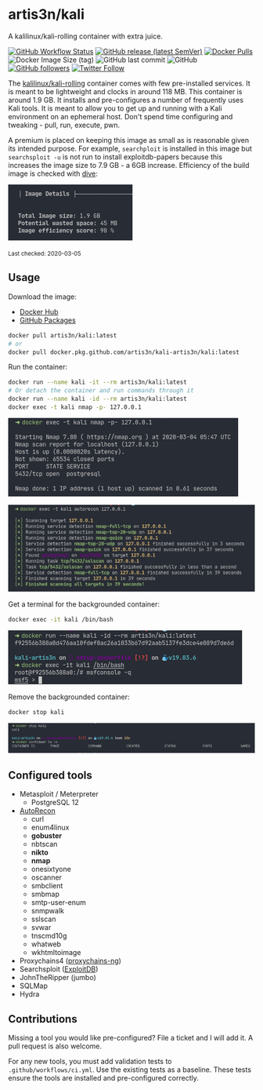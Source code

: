 # artis3n/kali

A kalilinux/kali-rolling container with extra juice.

[![GitHub Workflow Status](https://img.shields.io/github/workflow/status/artis3n/kali-artis3n/Docker%20Image%20CI)](https://github.com/artis3n/kali-artis3n/actions)
[![GitHub release (latest SemVer)](https://img.shields.io/github/v/release/artis3n/kali-artis3n)](https://github.com/artis3n/kali-artis3n/releases)
[![Docker Pulls](https://img.shields.io/docker/pulls/artis3n/kali)](https://hub.docker.com/r/artis3n/kali)
![Docker Image Size (tag)](https://img.shields.io/docker/image-size/artis3n/kali/latest)
![GitHub last commit](https://img.shields.io/github/last-commit/artis3n/kali-artis3n)
![GitHub](https://img.shields.io/github/license/artis3n/kali-artis3n)
[![GitHub followers](https://img.shields.io/github/followers/artis3n?style=social)](https://github.com/artis3n/)
[![Twitter Follow](https://img.shields.io/twitter/follow/artis3n?style=social)](https://twitter.com/Artis3n)

The [kalilinux/kali-rolling](https://www.kali.org/docs/containers/official-kalilinux-docker-images/) container comes with few pre-installed services. It is meant to be lightweight and clocks in around 118 MB. This container is around 1.9 GB. It installs and pre-configures a number of frequently uses Kali tools. It is meant to allow you to get up and running with a Kali environment on an ephemeral host. Don't spend time configuring and tweaking - pull, run, execute, pwn.

A premium is placed on keeping this image as small as is reasonable given its intended purpose. For example, `searchploit` is installed in this image but `searchsploit -u` is not run to install exploitdb-papers because this increases the image size to 7.9 GB - a 6GB increase. Efficiency of the build image is checked with [dive](https://github.com/wagoodman/dive):

![Dive image efficiency](resources/dive-efficiency.png)

<small>Last checked: 2020-03-05</small>

## Usage

Download the image:

- [Docker Hub](https://hub.docker.com/r/artis3n/kali)
- [GitHub Packages](https://github.com/artis3n/kali-artis3n/packages/143757)

```bash
docker pull artis3n/kali:latest
# or
docker pull docker.pkg.github.com/artis3n/kali-artis3n/kali:latest
```

Run the container:

```bash
docker run --name kali -it --rm artis3n/kali:latest
# Or detach the container and run commands through it
docker run --name kali -id --rm artis3n/kali:latest
docker exec -t kali nmap -p- 127.0.0.1
```

![Docker Exec](/resources/docker-exec.png)

![Docker Exec AutoRecon](/resources/docker-exec-autorecon.png)

Get a terminal for the backgrounded container:

```bash
docker exec -it kali /bin/bash
```

![Docker TTY](/resources/docker-tty.png)

Remove the backgrounded container:

```bash
docker stop kali
```

![Docker Stop](resources/docker-stop.png)

## Configured tools

- Metasploit / Meterpreter
  - PostgreSQL 12
- [AutoRecon](https://github.com/Tib3rius/AutoRecon)
  - curl
  - enum4linux
  - **gobuster**
  - nbtscan
  - **nikto**
  - **nmap**
  - onesixtyone
  - oscanner
  - smbclient
  - smbmap
  - smtp-user-enum
  - snmpwalk
  - sslscan
  - svwar
  - tnscmd10g
  - whatweb
  - wkhtmltoimage
- Proxychains4 ([proxychains-ng](https://github.com/rofl0r/proxychains-ng))
- Searchsploit ([ExploitDB](https://www.exploit-db.com/searchsploit))
- JohnTheRipper (jumbo)
- SQLMap
- Hydra

## Contributions

Missing a tool you would like pre-configured? File a ticket and I will add it. A pull request is also welcome.

For any new tools, you must add validation tests to `.github/workflows/ci.yml`. Use the existing tests as a baseline. These tests ensure the tools are installed and pre-configured correctly.
